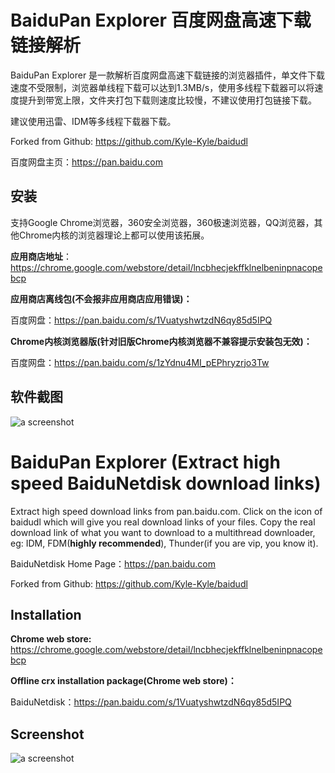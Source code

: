 # BaiduPan Explorer 百度网盘高速下载链接解析
BaiduPan Explorer 是一款解析百度网盘高速下载链接的浏览器插件，单文件下载速度不受限制，浏览器单线程下载可以达到1.3MB/s，使用多线程下载器可以将速度提升到带宽上限，文件夹打包下载则速度比较慢，不建议使用打包链接下载。

建议使用迅雷、IDM等多线程下载器下载。

Forked from Github: https://github.com/Kyle-Kyle/baidudl

百度网盘主页：https://pan.baidu.com

## 安装
支持Google Chrome浏览器，360安全浏览器，360极速浏览器，QQ浏览器，其他Chrome内核的浏览器理论上都可以使用该拓展。

**应用商店地址**： https://chrome.google.com/webstore/detail/lncbhecjekffklnelbeninpnacopebcp

**应用商店离线包(不会报非应用商店应用错误)：**  

百度网盘：https://pan.baidu.com/s/1VuatyshwtzdN6qy85d5IPQ

**Chrome内核浏览器版(针对旧版Chrome内核浏览器不兼容提示安装包无效)：**

百度网盘：https://pan.baidu.com/s/1zYdnu4MI_pEPhryzrjo3Tw

## 软件截图
![a screenshot](https://wx4.sinaimg.cn/large/77c76f11gy1fp45wtz796j20zk0m8dn4.jpg)

# BaiduPan Explorer (Extract high speed BaiduNetdisk download links)
Extract high speed download links from pan.baidu.com. Click on the icon of baidudl which will give you real download links of your files. Copy the real download link of what you want to download to a multithread downloader, eg: IDM, FDM(**highly recommended**), Thunder(if you are vip, you know it).

BaiduNetdisk Home Page：https://pan.baidu.com

Forked from Github: https://github.com/Kyle-Kyle/baidudl
## Installation
**Chrome web store:** https://chrome.google.com/webstore/detail/lncbhecjekffklnelbeninpnacopebcp

**Offline crx installation package(Chrome web store)：**  

BaiduNetdisk：https://pan.baidu.com/s/1VuatyshwtzdN6qy85d5IPQ

## Screenshot
![a screenshot](https://wx4.sinaimg.cn/large/77c76f11gy1fp45wtz796j20zk0m8dn4.jpg)

